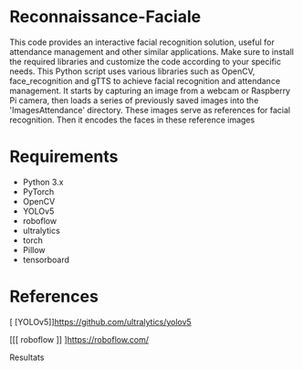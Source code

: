 # Reconnaissance-Faciale
This code provides an interactive facial recognition solution, useful for attendance management and other similar applications. Make sure to install the required libraries and customize the code according to your specific needs. This Python script uses various libraries such as OpenCV, face_recognition and gTTS to achieve facial recognition and attendance management. It starts by capturing an image from a webcam or Raspberry Pi camera, then loads a series of previously saved images into the 'ImagesAttendance' directory. These images serve as references for facial recognition. Then it encodes the faces in these reference images
# Requirements
* Python 3.x
* PyTorch
* OpenCV
* YOLOv5
* roboflow
* ultralytics
* torch
* Pillow
* tensorboard
# References
[ [YOLOv5]]https://github.com/ultralytics/yolov5

[[[ roboflow ]] ]https://roboflow.com/

Resultats
